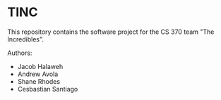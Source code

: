 # TINC

This repository contains the software project for the CS 370 team "The Incredibles".

Authors:
  - Jacob Halaweh
  - Andrew Avola
  - Shane Rhodes
  - Cesbastian Santiago
